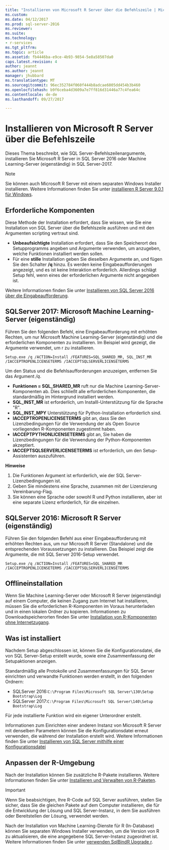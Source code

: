 ```yaml
---
title: "Installieren von Microsoft R Server über die Befehlszeile | Microsoft-Dokumentation"
ms.custom: 
ms.date: 04/12/2017
ms.prod: sql-server-2016
ms.reviewer: 
ms.suite: 
ms.technology:
- r-services
ms.tgt_pltfrm: 
ms.topic: article
ms.assetid: fb4446ba-e9ce-4b93-9854-5e8a58507da0
caps.latest.revision: 4
author: jeannt
ms.author: jeannt
manager: jhubbard
ms.translationtype: MT
ms.sourcegitcommit: 96ec352784f060f444b8adcae6005dd454b3b460
ms.openlocfilehash: b9f6ceba4d3609a7e7ff816d31446a77c4fea64c
ms.contentlocale: de-de
ms.lasthandoff: 09/27/2017

---
```

# <a name="install-microsoft-r-server-from-the-command-line"></a>Installieren von Microsoft R Server über die Befehlszeile
    
Dieses Thema beschreibt, wie SQL Server-Befehlszeilenargumente, installieren Sie Microsoft R Server in SQL Server 2016 oder Machine Learning-Server (eigenständig) in SQL Server-2017. 

> [!NOTE]
Sie können auch Microsoft R Server mit einem separaten Windows Installer installieren. Weitere Informationen finden Sie unter [installieren R Server 9.0.1 für Windows](https://msdn.microsoft.com/microsoft-r/rserver-install-windows). 

## <a name="prerequisites"></a>Erforderliche Komponenten

Diese Methode der Installation erfordert, dass Sie wissen, wie Sie eine Installation von SQL Server über die Befehlszeile ausführen und mit den Argumenten scripting vertraut sind.

- **Unbeaufsichtigte** Installation erfordert, dass Sie den Speicherort des Setupprogramms angeben und Argumente verwenden, um anzugeben, welche Funktionen installiert werden sollen. 
- Für eine **stille** Installation geben Sie dieselben Argumente an, und fügen Sie den Schalter **/q** hinzu. Es werden keine Eingabeaufforderungen angezeigt, und es ist keine Interaktion erforderlich. Allerdings schlägt Setup fehl, wenn eines der erforderlichen Argumente nicht angegeben ist.

Weitere Informationen finden Sie unter [Installieren von SQL Server 2016 über die Eingabeaufforderung](../../database-engine/install-windows/install-sql-server-2016-from-the-command-prompt.md).

## <a name="sql-server-2017-microsoft-machine-learning-server-standalone"></a>SQLServer 2017: Microsoft Machine Learning-Server (eigenständig)

Führen Sie den folgenden Befehl, eine Eingabeaufforderung mit erhöhten Rechten, um nur Microsoft Machine Learning-Server (eigenständig) und die erforderlichen Komponenten zu installieren.  Im Beispiel wird gezeigt, die Argumente verwendet, um r zu installieren.

```
Setup.exe /q /ACTION=Install /FEATURES=SQL_SHARED_MR, SQL_INST_MR  /IACCEPTROPENLICENSETERMS /IACCEPTSQLSERVERLICENSETERMS 
```

Um den Status und die Befehlsaufforderungen anzuzeigen, entfernen Sie das Argument _/q_.

- **Funktionen = SQL_SHARED_MR** ruft nur die Machine Learning-Server-Komponenten ab. Dies schließt alle erforderlichen Komponenten, die standardmäßig im Hintergrund installiert werden.
- **SQL_INST_MR** ist erforderlich, um Installl-Unterstützung für die Sprache "R".
- **SQL_INST_MPY** Unterstützung für Python-Installation erforderlich sind.
- **IACCEPTROPENLICENSETERMS** gibt an, dass Sie den Lizenzbedingungen für die Verwendung der als Open Source vorliegenden R-Komponenten zugestimmt haben.
- **IACCEPTPYTHONLICENSETERMS** gibt an, Sie haben die Lizenzbedingungen für die Verwendung der Python-Komponenten akzeptiert.
- **IACCEPTSQLSERVERLICENSETERMS** ist erforderlich, um den Setup-Assistenten auszuführen.

**Hinweise**

1. Die Funktionen Argument ist erforderlich, wie der SQL Server-Lizenzbedingungen ist.
2. Geben Sie mindestens eine Sprache, zusammen mit der Lizenzierung Vereinbarung-Flag.
3. Sie können eine Sprache oder sowohl R und Python installieren, aber ist eine separate Lizenz erforderlich, für die einzelnen.

## <a name="sql-server-2016-microsoft-r-server-standalone"></a>SQLServer 2016: Microsoft R Server (eigenständig)

Führen Sie den folgenden Befehl aus einer Eingabeaufforderung mit erhöhten Rechten aus, um nur Microsoft R Server (Standalone) und die entsprechenden Voraussetzungen zu installieren.  Das Beispiel zeigt die Argumente, die mit SQL Server 2016-Setup verwendet.

```
Setup.exe /q /ACTION=Install /FEATURES=SQL_SHARED_MR /IACCEPTROPENLICENSETERMS /IACCEPTSQLSERVERLICENSETERMS
```

## <a name="offline-installation"></a>Offlineinstallation

Wenn Sie Machine Learning-Server oder Microsoft R Server (eigenständig) auf einem Computer, die keinen Zugang zum Internet hat installieren, müssen Sie die erforderlichen R-Komponenten im Voraus herunterladen und in einen lokalen Ordner zu kopieren. Informationen zu Downloadspeicherorten finden Sie unter [Installation von R-Komponenten ohne Internetzugang](../r/installing-ml-components-without-internet-access.md).

## <a name="what-is-installed"></a>Was ist installiert

Nachdem Setup abgeschlossen ist, können Sie die Konfigurationsdatei, die von SQL Server-Setup erstellt wurde, sowie eine Zusammenfassung der Setupaktionen anzeigen.

Standardmäßig alle Protokolle und Zusammenfassungen für SQL Server einrichten und verwandte Funktionen werden erstellt, in den folgenden Ordnern:

- SQLServer 2016:`C:\Program Files\Microsoft SQL Server\130\Setup Bootstrap\Log`
- SQLServer 2017:`C:\Program Files\Microsoft SQL Server\140\Setup Bootstrap\Log`

Für jede installierte Funktion wird ein eigener Unterordner erstellt.

Informationen zum Einrichten einer anderen Instanz von Microsoft R Server mit denselben Parametern können Sie die Konfigurationsdatei erneut verwenden, die während der Installation erstellt wird. Weitere Informationen finden Sie unter [Installieren von SQL Server mithilfe einer Konfigurationsdatei](../../database-engine/install-windows/install-sql-server-2016-using-a-configuration-file.md)


## <a name="customize-your-r-environment"></a>Anpassen der R-Umgebung

Nach der Installation können Sie zusätzliche R-Pakete installieren. Weitere Informationen finden Sie unter [Installieren und Verwalten von R-Paketen](../r/install-additional-r-packages-on-sql-server.md).

> [!IMPORTANT]
> Wenn Sie beabsichtigen, Ihre R-Code auf SQL Server ausführen, stellen Sie sicher, dass Sie die gleichen Pakete auf dem Computer installieren, die für die Entwicklung der Lösung und SQL Server-Instanz, in dem Sie ausführen oder Bereitstellen der Lösung, verwendet werden.

Nach der Installation von Machine Learning-Dienste für R (In-Database) können Sie separaten Windows Installer verwenden, um die Version von R zu aktualisieren, die eine angegebene SQL Server-Instanz zugeordnet ist. Weitere Informationen finden Sie unter [verwenden SqlBindR Upgrade r](../r/use-sqlbindr-exe-to-upgrade-an-instance-of-sql-server.md).




